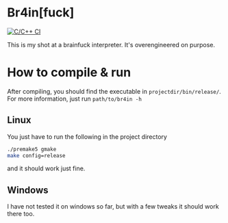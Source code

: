 # Br4in\[fuck\]
[![C/C++ CI](https://github.com/Kishimi/br4in/actions/workflows/c-cpp.yml/badge.svg)](https://github.com/Kishimi/br4in/actions/workflows/c-cpp.yml)

This is my shot at a brainfuck interpreter. It's overengineered on purpose.

# How to compile & run
After compiling, you should find the executable in `projectdir/bin/release/`.
For more information, just run `path/to/br4in -h`

## Linux
You just have to run the following in the project directory
```sh
./premake5 gmake
make config=release
```
and it should work just fine.

## Windows
I have not tested it on windows so far, but with a few tweaks it should work there too.